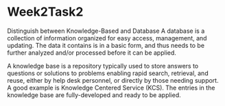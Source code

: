 # Week2Task2
Distinguish between Knowledge-Based and Database 
A database is a collection of information organized for easy access, management, and updating. The data it contains is in a basic form, and thus needs to be further analyzed and/or processed before it can be applied.

A knowledge base is a repository typically used to store answers to questions or solutions to problems enabling rapid search, retrieval, and reuse, either by help desk personnel, or directly by those needing support. A good example is Knowledge Centered Service (KCS). The entries in the knowledge base are fully-developed and ready to be applied.
